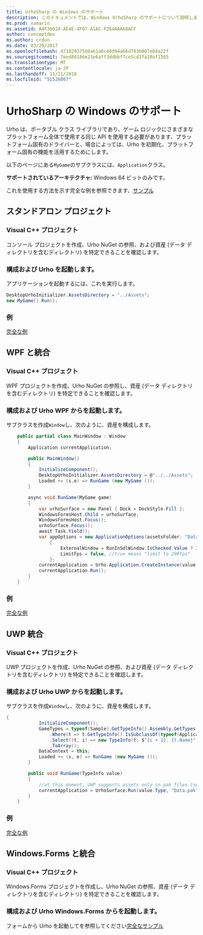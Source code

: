 ```yaml
---
title: UrhoSharp の Windows のサポート
description: このドキュメントでは、Windows UrhoSharp のサポートについて説明します。 これには、プロジェクトを作成、構成、Urho を起動および wpf では、統合、および UWP と統合する方法について説明します。
ms.prod: xamarin
ms.assetid: A4F36014-AE4E-4F07-A1AC-F264AAA68ACF
author: conceptdev
ms.author: crdun
ms.date: 03/29/2017
ms.openlocfilehash: 471029375d8a61a6c48d94a66d7836807e0da22f
ms.sourcegitcommit: 7eed80186e23e6aff3ddbbf7ce5cd1fa20af1365
ms.translationtype: MT
ms.contentlocale: ja-JP
ms.lasthandoff: 11/11/2018
ms.locfileid: "51526807"
---
```

# <a name="urhosharp-windows-support"></a>UrhoSharp の Windows のサポート

Urho は、ポータブル クラス ライブラリであり、ゲーム ロジックにさまざまなプラットフォーム全体で使用する同じ API を使用する必要があります、プラットフォーム固有のドライバーと、場合によっては、Urho を初期化、プラットフォーム固有の機能を活用するためにします。

以下のページにある`MyGame`のサブクラスには、`Application`クラス。

**サポートされているアーキテクチャ:** Windows 64 ビットのみです。

これを使用する方法を示す完全な例を参照できます、[サンプル](https://github.com/xamarin/urho-samples/tree/master/FeatureSamples)

## <a name="standalone-project"></a>スタンドアロン プロジェクト

### <a name="creating-a-project"></a>Visual C++ プロジェクト

コンソール プロジェクトを作成、Urho NuGet の参照、および資産 (データ ディレクトリを含むディレクトリ) を特定できることを確認します。

### <a name="configuring-and-launching-urho"></a>構成および Urho を起動します。

アプリケーションを起動するには、これを実行します。

```csharp
DesktopUrhoInitializer.AssetsDirectory = "../Assets";
new MyGame().Run();
```

### <a name="example"></a>例

[完全な例](https://github.com/xamarin/urho-samples/tree/master/FeatureSamples/Desktop)

## <a name="integrated-with-wpf"></a>WPF と統合

### <a name="creating-a-project"></a>Visual C++ プロジェクト

WPF プロジェクトを作成、Urho NuGet の参照し、資産 (データ ディレクトリを含むディレクトリ) を特定できることを確認します。

### <a name="configuring-and-launching-urho-from-wpf"></a>構成および Urho WPF からを起動します。

サブクラスを作成`Window`し、次のように、資産を構成します。

```csharp
    public partial class MainWindow : Window
    {
        Application currentApplication;

        public MainWindow()
        {
            InitializeComponent();
            DesktopUrhoInitializer.AssetsDirectory = @"../../Assets";
            Loaded += (s,e) => RunGame (new MyGame ());
        }

        async void RunGame(MyGame game)
        {
            var urhoSurface = new Panel { Dock = DockStyle.Fill };
            WindowsFormsHost.Child = urhoSurface;
            WindowsFormsHost.Focus();
            urhoSurface.Focus();
            await Task.Yield();
            var appOptions = new ApplicationOptions(assetsFolder: "Data")
                {
                    ExternalWindow = RunInSdlWindow.IsChecked.Value ? IntPtr.Zero : urhoSurface.Handle,
                    LimitFps = false, //true means "limit to 200fps"
                };
            currentApplication = Urho.Application.CreateInstance(value.Type, appOptions);
            currentApplication.Run();
        }
    }
```

### <a name="example"></a>例

[完全な例](https://github.com/xamarin/urho-samples/tree/master/FeatureSamples/WPF)

## <a name="integrated-with-uwp"></a>UWP 統合

### <a name="creating-a-project"></a>Visual C++ プロジェクト

UWP プロジェクトを作成、Urho NuGet の参照、および資産 (データ ディレクトリを含むディレクトリ) を特定できることを確認します。

### <a name="configuring-and-launching-urho-from-uwp"></a>構成および Urho UWP からを起動します。

サブクラスを作成`Window`し、次のように、資産を構成します。

```csharp
{
            InitializeComponent();
            GameTypes = typeof(Sample).GetTypeInfo().Assembly.GetTypes()
                .Where(t => t.GetTypeInfo().IsSubclassOf(typeof(Application)) && t != typeof(Sample))
                .Select((t, i) => new TypeInfo(t, $"{i + 1}. {t.Name}", ""))
                .ToArray();
            DataContext = this;
            Loaded += (s, e) => RunGame (new MyGame ());
        }

        public void RunGame(TypeInfo value)
        {
            //at this moment, UWP supports assets only in pak files (see PackageTool)
            currentApplication = UrhoSurface.Run(value.Type, "Data.pak");
        }
    }
```

### <a name="example"></a>例

[完全な例](https://github.com/xamarin/urho-samples/tree/master/FeatureSamples/UWP)

## <a name="integrated-with-windowsforms"></a>Windows.Forms と統合

### <a name="creating-a-project"></a>Visual C++ プロジェクト

Windows.Forms プロジェクトを作成し、Urho NuGet の参照、資産 (データ ディレクトリを含むディレクトリ) を特定できることを確認します。

### <a name="configuring-and-launching-urho-from-windowsforms"></a>構成および Urho Windows.Forms からを起動します。

フォームから Urho を起動してを参照してください[完全なサンプル](https://github.com/xamarin/urho-samples/blob/master/FeatureSamples/WinForms/SamplesForm.cs)
